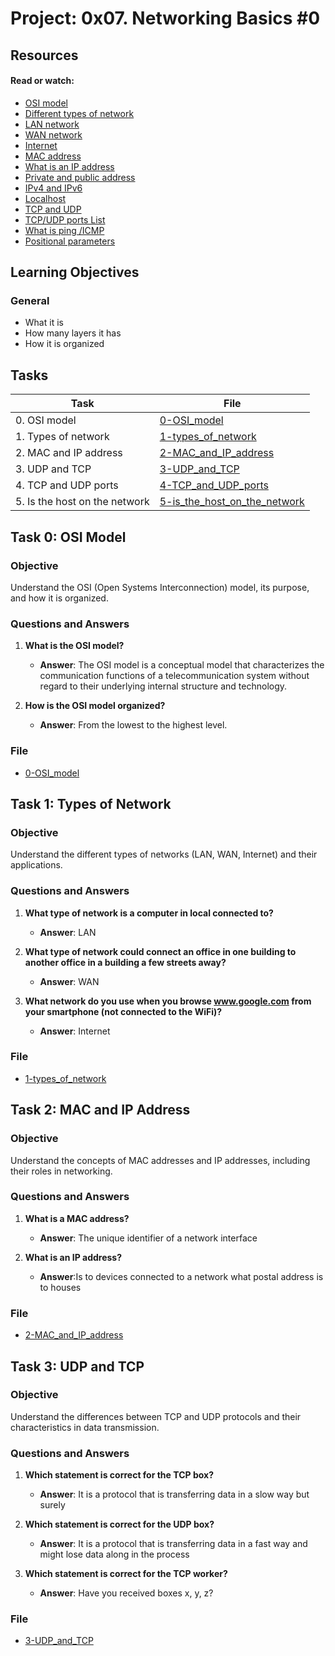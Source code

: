 # Project: 0x07. Networking Basics #0

## Resources

#### Read or watch:

* [OSI model](https://intranet.alxswe.com/rltoken/k2uCsynicuNbu1cAQhXqVQ)
* [Different types of network](https://intranet.alxswe.com/rltoken/XW3ZGm5Ya_a8XVDXcAKT_A)
* [LAN network](https://intranet.alxswe.com/rltoken/en370-Hrwgi_GUvFcg3bKg)
* [WAN network](https://intranet.alxswe.com/rltoken/Ah1EKqnINR85lM4P2WnLSw)
* [Internet](https://intranet.alxswe.com/rltoken/Lwh9xQxFD4dWh5sIApXI1g)
* [MAC address](https://intranet.alxswe.com/rltoken/j-Wp-YRvFTVP04SpIeRzHQ)
* [What is an IP address](https://intranet.alxswe.com/rltoken/HaZZvrmGaQ3U7ZLDYgZb6w)
* [Private and public address](https://intranet.alxswe.com/rltoken/OPJCZYuWSEXLIZOqU9Uc0A)
* [IPv4 and IPv6](https://intranet.alxswe.com/rltoken/M8g-egWLlldTl6Y0QECdwA)
* [Localhost](https://intranet.alxswe.com/rltoken/7lj-zoZQ7xFTkj4MTyos_g)
* [TCP and UDP](https://intranet.alxswe.com/rltoken/uJbs8E9-FyATfsELpmtTIg)
* [TCP/UDP ports List](https://intranet.alxswe.com/rltoken/4PYkqDfOvIZZb9aUPGOOzQ)
* [What is ping /ICMP](https://intranet.alxswe.com/rltoken/3zBgO6r2M1Q8lUVt9g8aJw)
* [Positional parameters](https://intranet.alxswe.com/rltoken/-8dL4Vqc0Wbt7f1iAwks6w)

## Learning Objectives

### General

* What it is
* How many layers it has
* How it is organized

## Tasks

| Task | File |
| ---- | ---- |
| 0. OSI model | [0-OSI_model](./0-OSI_model) |
| 1. Types of network | [1-types_of_network](./1-types_of_network) |
| 2. MAC and IP address | [2-MAC_and_IP_address](./2-MAC_and_IP_address) |
| 3. UDP and TCP | [3-UDP_and_TCP](./3-UDP_and_TCP) |
| 4. TCP and UDP ports | [4-TCP_and_UDP_ports](./4-TCP_and_UDP_ports) |
| 5. Is the host on the network | [5-is_the_host_on_the_network](./5-is_the_host_on_the_network) |

## Task 0: OSI Model

### Objective
Understand the OSI (Open Systems Interconnection) model, its purpose, and how it is organized.

### Questions and Answers
1. **What is the OSI model?**
   - **Answer**: The OSI model is a conceptual model that characterizes the communication functions of a telecommunication system without regard to their underlying internal structure and technology.

2. **How is the OSI model organized?**
   - **Answer**: From the lowest to the highest level.
### File
- [0-OSI_model](./0-OSI_model)

## Task 1: Types of Network

### Objective
Understand the different types of networks (LAN, WAN, Internet) and their applications.

### Questions and Answers
1. **What type of network is a computer in local connected to?**
   - **Answer**: LAN

2. **What type of network could connect an office in one building to another office in a building a few streets away?**
   - **Answer**: WAN

3. **What network do you use when you browse www.google.com from your smartphone (not connected to the WiFi)?**
   - **Answer**: Internet
### File
- [1-types_of_network](./1-types_of_network)

## Task 2: MAC and IP Address

### Objective
Understand the concepts of MAC addresses and IP addresses, including their roles in networking.

### Questions and Answers
1. **What is a MAC address?**
   - **Answer**: The unique identifier of a network interface

2. **What is an IP address?**
   - **Answer**:Is to devices connected to a network what postal address is to houses
### File
- [2-MAC_and_IP_address](./2-MAC_and_IP_address)


## Task 3: UDP and TCP

### Objective
Understand the differences between TCP and UDP protocols and their characteristics in data transmission.

### Questions and Answers
1. **Which statement is correct for the TCP box?**
   - **Answer**: It is a protocol that is transferring data in a slow way but surely

2. **Which statement is correct for the UDP box?**
   - **Answer**: It is a protocol that is transferring data in a fast way and might lose data along in the process

3. **Which statement is correct for the TCP worker?**
   - **Answer**: Have you received boxes x, y, z?

### File
- [3-UDP_and_TCP](./3-UDP_and_TCP)
